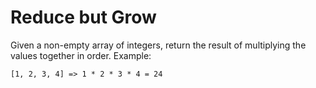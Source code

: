  # Reduce but Grow

Given a non-empty array of integers, return the result of multiplying the values together in order. Example:

```
[1, 2, 3, 4] => 1 * 2 * 3 * 4 = 24
```